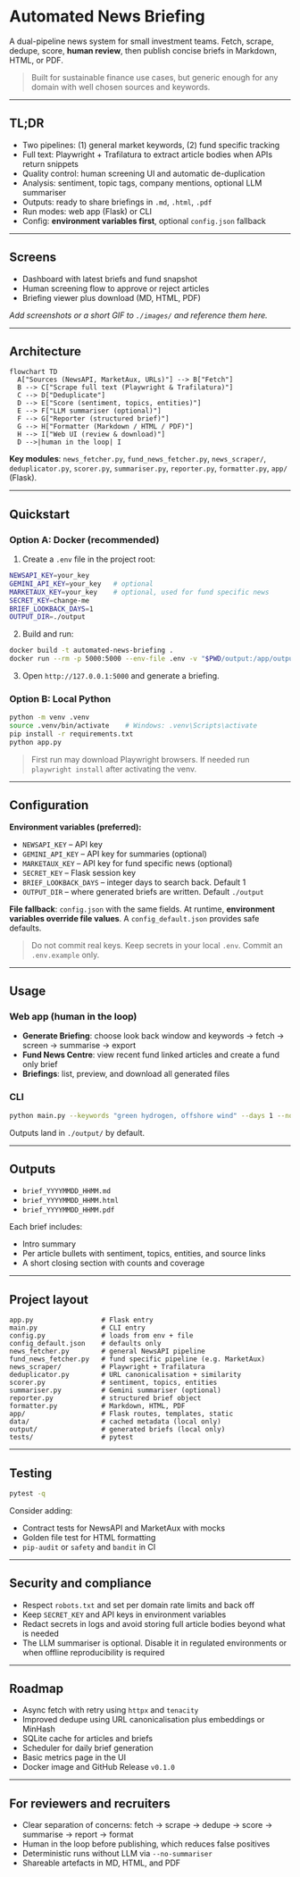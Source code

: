 # Automated News Briefing

A dual-pipeline news system for small investment teams. Fetch, scrape, dedupe, score, **human review**, then publish concise briefs in Markdown, HTML, or PDF.

> Built for sustainable finance use cases, but generic enough for any domain with well chosen sources and keywords.

---

## TL;DR

- Two pipelines: (1) general market keywords, (2) fund specific tracking  
- Full text: Playwright + Trafilatura to extract article bodies when APIs return snippets  
- Quality control: human screening UI and automatic de-duplication  
- Analysis: sentiment, topic tags, company mentions, optional LLM summariser  
- Outputs: ready to share briefings in `.md`, `.html`, `.pdf`  
- Run modes: web app (Flask) or CLI  
- Config: **environment variables first**, optional `config.json` fallback

---

## Screens

- Dashboard with latest briefs and fund snapshot  
- Human screening flow to approve or reject articles  
- Briefing viewer plus download (MD, HTML, PDF)

_Add screenshots or a short GIF to `./images/` and reference them here._

---

## Architecture

``` mermaid
flowchart TD
  A["Sources (NewsAPI, MarketAux, URLs)"] --> B["Fetch"]
  B --> C["Scrape full text (Playwright & Trafilatura)"]
  C --> D["Deduplicate"]
  D --> E["Score (sentiment, topics, entities)"]
  E --> F["LLM summariser (optional)"]
  F --> G["Reporter (structured brief)"]
  G --> H["Formatter (Markdown / HTML / PDF)"]
  H --> I["Web UI (review & download)"]
  D -->|human in the loop| I
```

**Key modules**: `news_fetcher.py`, `fund_news_fetcher.py`, `news_scraper/`, `deduplicator.py`, `scorer.py`, `summariser.py`, `reporter.py`, `formatter.py`, `app/` (Flask).

---

## Quickstart

### Option A: Docker (recommended)

1. Create a `.env` file in the project root:

```bash
NEWSAPI_KEY=your_key
GEMINI_API_KEY=your_key   # optional
MARKETAUX_KEY=your_key    # optional, used for fund specific news
SECRET_KEY=change-me
BRIEF_LOOKBACK_DAYS=1
OUTPUT_DIR=./output
```

2. Build and run:

```bash
docker build -t automated-news-briefing .
docker run --rm -p 5000:5000 --env-file .env -v "$PWD/output:/app/output" automated-news-briefing
```

3. Open `http://127.0.0.1:5000` and generate a briefing.

### Option B: Local Python

```bash
python -m venv .venv
source .venv/bin/activate    # Windows: .venv\Scripts\activate
pip install -r requirements.txt
python app.py
```

> First run may download Playwright browsers. If needed run `playwright install` after activating the venv.

---

## Configuration

**Environment variables (preferred):**

* `NEWSAPI_KEY` – API key
* `GEMINI_API_KEY` – API key for summaries (optional)
* `MARKETAUX_KEY` – API key for fund specific news (optional)
* `SECRET_KEY` – Flask session key
* `BRIEF_LOOKBACK_DAYS` – integer days to search back. Default 1
* `OUTPUT_DIR` – where generated briefs are written. Default `./output`

**File fallback**: `config.json` with the same fields.
At runtime, **environment variables override file values**. A `config_default.json` provides safe defaults.

> Do not commit real keys. Keep secrets in your local `.env`. Commit an `.env.example` only.

---

## Usage

### Web app (human in the loop)

* **Generate Briefing**: choose look back window and keywords → fetch → screen → summarise → export
* **Fund News Centre**: view recent fund linked articles and create a fund only brief
* **Briefings**: list, preview, and download all generated files

### CLI

```bash
python main.py --keywords "green hydrogen, offshore wind" --days 1 --no-summariser
```

Outputs land in `./output/` by default.

---

## Outputs

* `brief_YYYYMMDD_HHMM.md`
* `brief_YYYYMMDD_HHMM.html`
* `brief_YYYYMMDD_HHMM.pdf`

Each brief includes:

* Intro summary
* Per article bullets with sentiment, topics, entities, and source links
* A short closing section with counts and coverage

---

## Project layout

```
app.py                 # Flask entry
main.py                # CLI entry
config.py              # loads from env + file
config_default.json    # defaults only
news_fetcher.py        # general NewsAPI pipeline
fund_news_fetcher.py   # fund specific pipeline (e.g. MarketAux)
news_scraper/          # Playwright + Trafilatura
deduplicator.py        # URL canonicalisation + similarity
scorer.py              # sentiment, topics, entities
summariser.py          # Gemini summariser (optional)
reporter.py            # structured brief object
formatter.py           # Markdown, HTML, PDF
app/                   # Flask routes, templates, static
data/                  # cached metadata (local only)
output/                # generated briefs (local only)
tests/                 # pytest
```

---

## Testing

```bash
pytest -q
```

Consider adding:

* Contract tests for NewsAPI and MarketAux with mocks
* Golden file test for HTML formatting
* `pip-audit` or `safety` and `bandit` in CI

---

## Security and compliance

* Respect `robots.txt` and set per domain rate limits and back off
* Keep `SECRET_KEY` and API keys in environment variables
* Redact secrets in logs and avoid storing full article bodies beyond what is needed
* The LLM summariser is optional. Disable it in regulated environments or when offline reproducibility is required

---

## Roadmap

* Async fetch with retry using `httpx` and `tenacity`
* Improved dedupe using URL canonicalisation plus embeddings or MinHash
* SQLite cache for articles and briefs
* Scheduler for daily brief generation
* Basic metrics page in the UI
* Docker image and GitHub Release `v0.1.0`

---

## For reviewers and recruiters

* Clear separation of concerns: fetch → scrape → dedupe → score → summarise → report → format
* Human in the loop before publishing, which reduces false positives
* Deterministic runs without LLM via `--no-summariser`
* Shareable artefacts in MD, HTML, and PDF


